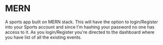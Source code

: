 # MERN
 
A sports app built on MERN stack.
This will have the option to login/Register into your Sports account and since I'm hashing your password no one has access to it.
As you login/Register you're directed to the dashboard where you have list of all the existing events.
